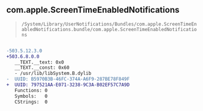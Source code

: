 ## com.apple.ScreenTimeEnabledNotifications

> `/System/Library/UserNotifications/Bundles/com.apple.ScreenTimeEnabledNotifications.bundle/com.apple.ScreenTimeEnabledNotifications`

```diff

-503.5.12.3.0
+503.6.8.0.0
   __TEXT.__text: 0x0
   __TEXT.__const: 0x60
   - /usr/lib/libSystem.B.dylib
-  UUID: B5970B3B-46FC-374A-A6F9-287BE78F849F
+  UUID: 797521AA-E071-3238-9C3A-B02EF57C7A9D
   Functions: 0
   Symbols:   0
   CStrings:  0

```
